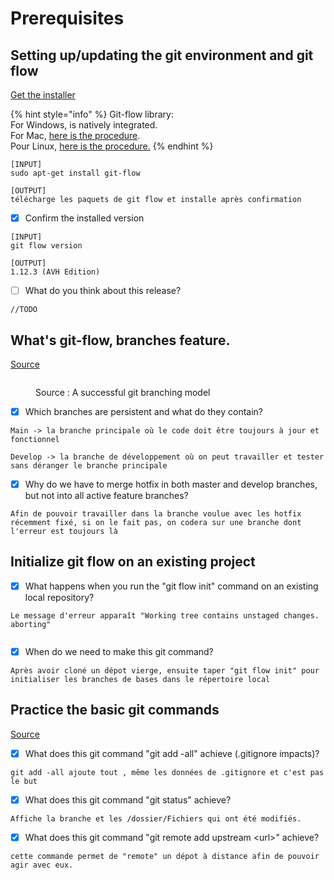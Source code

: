 # Prerequisites

## Setting up/updating the git environment and git flow

[Get the installer](https://git-scm.com/downloads)

{% hint style="info" %}
Git-flow library:\
For Windows, is natively integrated.\
For Mac, [here is the procedure](https://git-scm.com/download/mac).\
Pour Linux, [here is the procedure.](https://howtoinstall.co/en/git-flow)
{% endhint %}

```
[INPUT]
sudo apt-get install git-flow 

[OUTPUT]
télécharge les paquets de git flow et installe après confirmation
```

* [x] Confirm the installed version

```
[INPUT]
git flow version

[OUTPUT]
1.12.3 (AVH Edition)
```

* [ ] What do you think about this release?

```
//TODO
```

## What's git-flow, branches feature.

[Source](https://nvie.com/posts/a-successful-git-branching-model/)

<figure><img src="../../.gitbook/assets/image (1).png" alt=""><figcaption><p>Source : A successful git branching model</p></figcaption></figure>

* [x] Which branches are persistent and what do they contain?

```
Main -> la branche principale où le code doit être toujours à jour et fonctionnel

Develop -> la branche de développement où on peut travailler et tester sans déranger le branche principale 
```

* [x] Why do we have to merge hotfix in both master and develop branches, but not into all active feature branches?

```
Afin de pouvoir travailler dans la branche voulue avec les hotfix récemment fixé, si on le fait pas, on codera sur une branche dont l'erreur est toujours là
```

## Initialize git flow on an existing project

* [x] What happens when you run the "git flow init" command on an existing local repository?

```
Le message d'erreur apparaît "Working tree contains unstaged changes. aborting"


```

* [x] When do we need to make this git command?

```
Après avoir cloné un dépot vierge, ensuite taper "git flow init" pour initialiser les branches de bases dans le répertoire local
```

## Practice the basic git commands

[Source](https://www.atlassian.com/git/glossary)

* [x] What does this git command "git add -all" achieve (.gitignore impacts)?

```
git add -all ajoute tout , même les données de .gitignore et c'est pas le but 
```

* [x] What does this git command "git status" achieve?

```
Affiche la branche et les /dossier/Fichiers qui ont été modifiés. 
```

* [x] What does this git command "git remote add upstream \<url>" achieve?

```
cette commande permet de "remote" un dépot à distance afin de pouvoir agir avec eux. 
```
